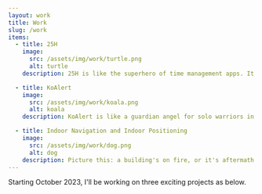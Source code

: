 ```yaml
---
layout: work
title: Work
slug: /work
items:
  - title: 25H
    image:
      src: /assets/img/work/turtle.png
      alt: turtle
    description: 25H is like the superhero of time management apps. It takes tasks from your messages, emails and even the course schedules on your phone under your permission and assigns them a cozy spot in your day. But it's not just about organizing your time. 25H is all about positive reinforcement. When you conquer a task, it doesn't just silently check off the box; it throws a virtual party! And, if you ever want to take a stroll down memory lane, 25H keeps a track record of all your triumphs. It's like a highlight reel of your productivity, showing you just how awesome you've been over time.

  - title: KoAlert
    image:
      src: /assets/img/work/koala.png
      alt: koala
    description: KoAlert is like a guardian angel for solo warriors in the world. Just like koalas, who are often solo artists, many people are navigating life alone nowadays. KoAlert steps in when trouble hits, acting as a lifeline. "Ko" stands for cooperation, and "Alert" is the beacon of help. With wearable devices and other methods, it shoots out distress signals to chosen contacts or even nearby good Samaritans. It's a safety net that turns loneliness into a team effort for survival.

  - title: Indoor Navigation and Indoor Positioning
    image:
      src: /assets/img/work/dog.png
      alt: dog
    description: Picture this: a building's on fire, or it's aftermath of an earthquake—traditional navigation won't cut it. But enter 5G magic! This semester project dives into how 5G can revolutionize indoor navigation, especially when teamed up with a smart robot. Think of it as a high-tech superhero guiding firefighters through chaos, making rescue missions smoother and more effective.
---
```


Starting October 2023, I'll be working on three exciting projects as below.

<br />
